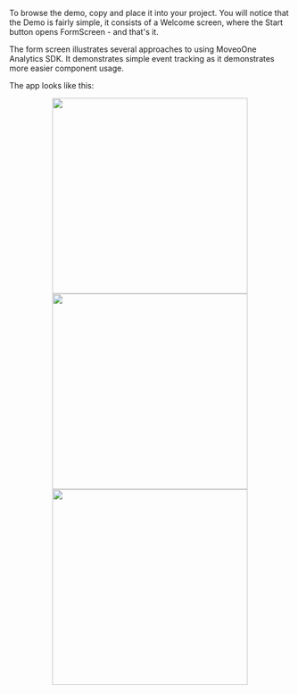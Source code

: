 To browse the demo, copy and place it into your project.
You will notice that the Demo is fairly simple, it consists of a Welcome screen, where the Start button opens FormScreen - and that's it.

The form screen illustrates several approaches to using MoveoOne Analytics SDK. It demonstrates simple event tracking as it demonstrates more easier component usage.

The app looks like this:
<div align="center" style="text-align: center">
  <img src="https://github.com/divstechnologydev/moveo-analytics-react-native/assets/6665139/b07430eb-a7f0-4ca7-b642-7c2c592590e9" height="350"/>
</div>

<div align="center" style="text-align: center">
  <img src="https://github.com/divstechnologydev/moveo-analytics-react-native/assets/6665139/db29d3ac-adb7-4da4-9514-f3f7a9b8a0b6" height="350"/>
</div>

<div align="center" style="text-align: center">
  <img src="https://github.com/divstechnologydev/moveo-analytics-react-native/assets/6665139/f2c971e2-93fc-492f-b332-bce02633889c" height="350"/>
</div>
